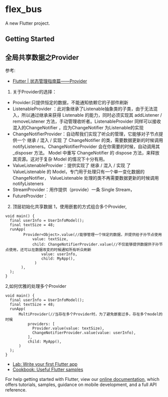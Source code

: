 # flex_bus

A new Flutter project.

## Getting Started

## 全局共享数据之Provider
参考:
- [Flutter | 状态管理指南篇——Provider](https://juejin.im/post/5d00a84fe51d455a2f22023f#heading-18)

1. 关于Provider的选择：
- Provider:只提供恒定的数据，不能通知依赖它的子部件刷新
- ListenableProvider ：此对象继承了Listenable抽象类的子类，由于无法混入，所以通过继承来获得 Listenable 的能力，同时必须实现其 addListener / removeListener 方法，手动管理收听者。ListenableProvider 同样可以接收混入的ChangeNotifier ，应为ChangeNotifier 为Listenable的实现
- ChangeNotifierProvider：自动帮我们实现了听众的管理，它能够对子节点提供一个 继承 / 混入 / 实现 了 ChangeNotifier 的类，需要数据更新的时候调用 notifyListeners。ChangeNotifierProvider 会在你需要的时候，自动调用其 _disposer 方法。 Model 中重写 ChangeNotifier 的 dispose 方法，来释放其资源。这对于复杂 Model 的情况下十分有用。
- ValueListenableProvider：提供实现了 继承 / 混入 / 实现 了 ValueListenable 的 Model，专门用于处理只有一个单一变化数据的 ChangeNotifier， ValueListenable 处理的类不再需要数据更新的时候调用 notifyListeners
- StreamProvider：用作提供（provide）一条 Single Stream，
- FutureProvider：
2. 顶层初始化共享数据
1，使用嵌套的方式组合多个Provider,

````
void main() {
  final userInfo = UserInfoModel();
  final textSize = 48;
  runApp(
        Provider<Object>.value(//能够管理一个恒定的数据，并提供给子孙节点使用
            value: textSize,
            child: ChangeNotifierProvider.value(//不仅能够提供数据供子孙节点使用，还可以在数据改变的时候通知所有听众刷新
                value: userInfo,
                child: MyApp(),
             )
       ),
  );
}

````
2,如何优雅的处理多个Provider
````
void main() {
  final userInfo = UserInfoModel();
  final textSize = 48;
  runApp(
      MultiProvider(//当存在多个Provider时，为了避免嵌套过多，存在多个model的时候
          providers: [
            Provider.value(value: textSize),
            ChangeNotifierProvider.value(value: userInfo),
          ],
          child: MyApp(),
      )
  );
}
````
- [Lab: Write your first Flutter app](https://flutter.dev/docs/get-started/codelab)
- [Cookbook: Useful Flutter samples](https://flutter.dev/docs/cookbook)

For help getting started with Flutter, view our 
[online documentation](https://flutter.dev/docs), which offers tutorials, 
samples, guidance on mobile development, and a full API reference.
